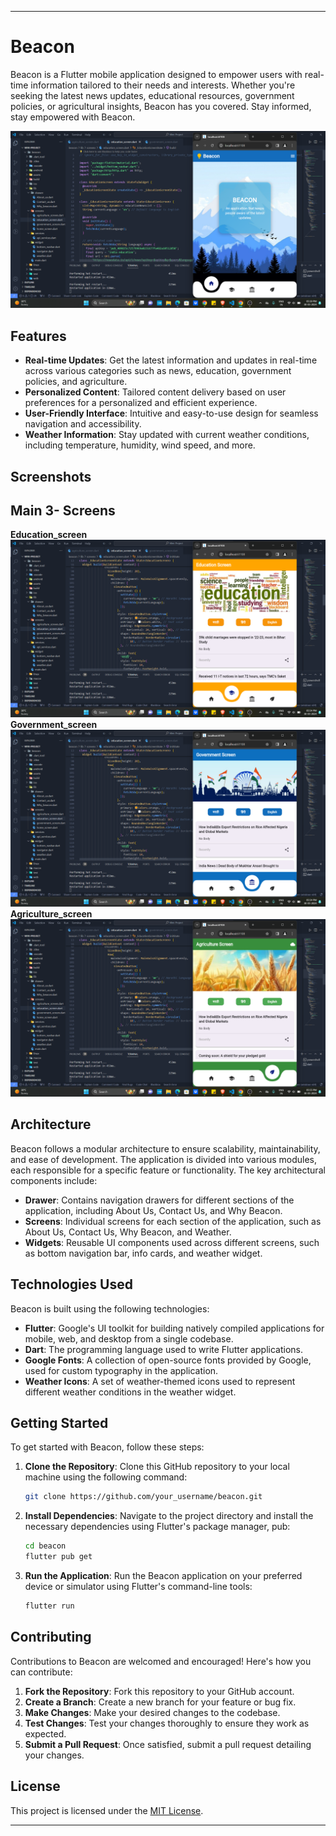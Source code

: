 
---

# Beacon

Beacon is a Flutter mobile application designed to empower users with real-time information tailored to their needs and interests. Whether you're seeking the latest news updates, educational resources, government policies, or agricultural insights, Beacon has you covered. Stay informed, stay empowered with Beacon.

![Beacon App Screenshots](1..Home_screen.png)

## Features

- **Real-time Updates**: Get the latest information and updates in real-time across various categories such as news, education, government policies, and agriculture.
- **Personalized Content**: Tailored content delivery based on user preferences for a personalized and efficient experience.
- **User-Friendly Interface**: Intuitive and easy-to-use design for seamless navigation and accessibility.
- **Weather Information**: Stay updated with current weather conditions, including temperature, humidity, wind speed, and more.

## Screenshots

## Main 3- Screens

**Education_screen**
![Screenshot 1](2..Education_screen.png)
**Government_screen**
![Screenshot 2](3..Government_screen.png)
**Agriculture_screen**
![Screenshot 3](4..Agriculture_screen.png)

## Architecture

Beacon follows a modular architecture to ensure scalability, maintainability, and ease of development. The application is divided into various modules, each responsible for a specific feature or functionality. The key architectural components include:

- **Drawer**: Contains navigation drawers for different sections of the application, including About Us, Contact Us, and Why Beacon.
- **Screens**: Individual screens for each section of the application, such as About Us, Contact Us, Why Beacon, and Weather.
- **Widgets**: Reusable UI components used across different screens, such as bottom navigation bar, info cards, and weather widget.

## Technologies Used

Beacon is built using the following technologies:

- **Flutter**: Google's UI toolkit for building natively compiled applications for mobile, web, and desktop from a single codebase.
- **Dart**: The programming language used to write Flutter applications.
- **Google Fonts**: A collection of open-source fonts provided by Google, used for custom typography in the application.
- **Weather Icons**: A set of weather-themed icons used to represent different weather conditions in the weather widget.

## Getting Started

To get started with Beacon, follow these steps:

1. **Clone the Repository**: Clone this GitHub repository to your local machine using the following command:
   ```bash
   git clone https://github.com/your_username/beacon.git
   ```

2. **Install Dependencies**: Navigate to the project directory and install the necessary dependencies using Flutter's package manager, pub:
   ```bash
   cd beacon
   flutter pub get
   ```

3. **Run the Application**: Run the Beacon application on your preferred device or simulator using Flutter's command-line tools:
   ```bash
   flutter run
   ```

## Contributing

Contributions to Beacon are welcomed and encouraged! Here's how you can contribute:

1. **Fork the Repository**: Fork this repository to your GitHub account.
2. **Create a Branch**: Create a new branch for your feature or bug fix.
3. **Make Changes**: Make your desired changes to the codebase.
4. **Test Changes**: Test your changes thoroughly to ensure they work as expected.
5. **Submit a Pull Request**: Once satisfied, submit a pull request detailing your changes.

## License

This project is licensed under the [MIT License](LICENSE).

---

